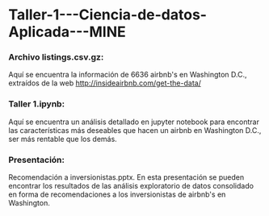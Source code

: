 # Taller-1---Ciencia-de-datos-Aplicada---MINE


### Archivo listings.csv.gz:
Aquí se encuentra la información de 6636 airbnb's en Washington D.C., extraídos de la web http://insideairbnb.com/get-the-data/

### Taller 1.ipynb:
Aquí se encuentra un análisis detallado en jupyter notebook para encontrar las características más deseables que hacen un airbnb en Washington D.C., ser más rentable que los demás.

### Presentación: 
Recomendación a inversionistas.pptx. En esta presentación se pueden encontrar los resultados de las análisis exploratorio de datos consolidado en forma de recomendaciones a los inversionistas de airbnb's en Washington.
